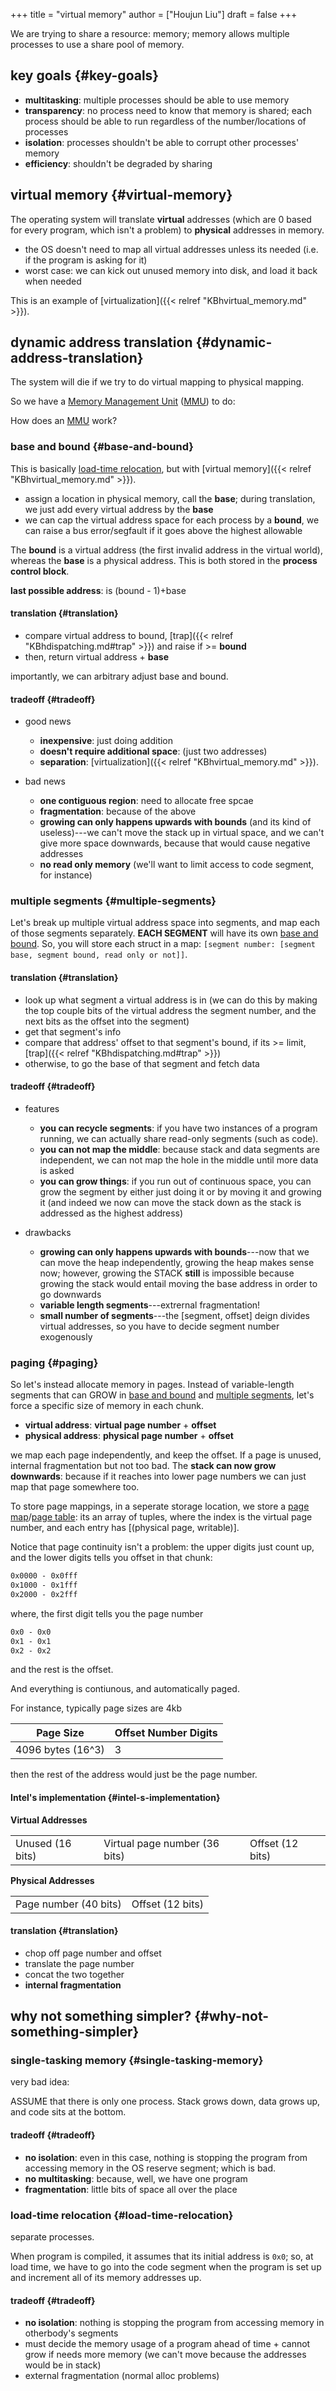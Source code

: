 +++
title = "virtual memory"
author = ["Houjun Liu"]
draft = false
+++

We are trying to share a resource: memory; memory allows multiple processes to use a share pool of memory.


## key goals {#key-goals}

-   **multitasking**: multiple processes should be able to use memory
-   **transparency**: no process need to know that memory is shared; each process should be able to run regardless of the number/locations of processes
-   **isolation**: processes shouldn't be able to corrupt other processes' memory
-   **efficiency**: shouldn't be degraded by sharing


## virtual memory {#virtual-memory}

The operating system will translate **virtual** addresses (which are 0 based for every program, which isn't a problem) to **physical** addresses in memory.

-   the OS doesn't need to map all virtual addresses unless its needed (i.e. if the program is asking for it)
-   worst case: we can kick out unused memory into disk, and load it back when needed

This is an example of [virtualization]({{< relref "KBhvirtual_memory.md" >}}).


## dynamic address translation {#dynamic-address-translation}

The system will die if we try to do virtual mapping to physical mapping.

So we have a [Memory Management Unit](#dynamic-address-translation) ([MMU](#dynamic-address-translation)) to do:

How does an [MMU](#dynamic-address-translation) work?


### base and bound {#base-and-bound}

This is basically [load-time relocation](#load-time-relocation), but with [virtual memory]({{< relref "KBhvirtual_memory.md" >}}).

-   assign a location in physical memory, call the **base**; during translation, we just add every virtual address by the **base**
-   we can cap the virtual address space for each process by a **bound**, we can raise a bus error/segfault if it goes above the highest allowable

The **bound** is a virtual address (the first invalid address in the virtual world), whereas the **base** is a physical address. This is both stored in the **process control block**.

**last possible address**: is (bound - 1)+base


#### translation {#translation}

-   compare virtual address to bound, [trap]({{< relref "KBhdispatching.md#trap" >}}) and raise if &gt;= **bound**
-   then, return virtual address + **base**

importantly, we can arbitrary adjust base and bound.


#### tradeoff {#tradeoff}

<!--list-separator-->

-  good news

    -   **inexpensive**: just doing addition
    -   **doesn't require additional space**: (just two addresses)
    -   **separation**: [virtualization]({{< relref "KBhvirtual_memory.md" >}}).

<!--list-separator-->

-  bad news

    -   **one contiguous region**: need to allocate free spcae
    -   **fragmentation**: because of the above
    -   **growing can only happens upwards with bounds** (and its kind of useless)---we can't move the stack up in virtual space, and we can't give more space downwards, because that would cause negative addresses
    -   **no read only memory** (we'll want to limit access to code segment, for instance)


### multiple segments {#multiple-segments}

Let's break up multiple virtual address space into segments, and map each of those segments separately. **EACH SEGMENT** will have its own [base and bound](#base-and-bound). So, you will store each struct in a map: `[segment number: [segment base, segment bound, read only or not]]`.


#### translation {#translation}

-   look up what segment a virtual address is in (we can do this by making the top couple bits of the virtual address the segment number, and the next bits as the offset into the segment)
-   get that segment's info
-   compare that address' offset to that segment's bound, if its &gt;= limit, [trap]({{< relref "KBhdispatching.md#trap" >}})
-   otherwise, to go the base of that segment and fetch data


#### tradeoff {#tradeoff}

<!--list-separator-->

-  features

    -   **you can recycle segments**: if you have two instances of a program running, we can actually share read-only segments (such as code).
    -   **you can not map the middle**: because stack and data segments are independent, we can not map the hole in the middle until more data is asked
    -   **you can grow things**: if you run out of continuous space, you can grow the segment by either just doing it or by moving it and growing it (and indeed we now can move the stack down as the stack is addressed as the highest address)

<!--list-separator-->

-  drawbacks

    -   **growing can only happens upwards with bounds**---now that we can move the heap independently, growing the heap makes sense now; however, growing the STACK **still** is impossible because growing the stack would entail moving the base address in order to go downwards
    -   **variable length segments**---extrernal fragmentation!
    -   **small number of segments**---the [segment, offset] deign divides virtual addresses, so you have to decide segment number exogenously


### paging {#paging}

So let's instead allocate memory in pages. Instead of variable-length segments that can GROW in [base and bound](#base-and-bound) and [multiple segments](#multiple-segments), let's force a specific size of memory in each chunk.

-   **virtual address**: **virtual page number** + **offset**
-   **physical address**: **physical page number** + **offset**

we map each page independently, and keep the offset. If a page is unused, internal fragmentation but not too bad. The **stack can now grow downwards**: because if it reaches into lower page numbers we can just map that page somewhere too.

To store page mappings, in a seperate storage location, we store a [page map](#paging)/[page table](#paging): its an array of tuples, where the index is the virtual page number, and each entry has [(physical page, writable)].

Notice that page continuity isn't a problem: the upper digits just count up, and the lower digits tells you offset in that chunk:

```asm
0x0000 - 0x0fff
0x1000 - 0x1fff
0x2000 - 0x2fff
```

where, the first digit tells you the page number

```asm
0x0 - 0x0
0x1 - 0x1
0x2 - 0x2
```

and the rest is the offset.

And everything is contiunous, and automatically paged.

For instance, typically page sizes are 4kb

| Page Size         | Offset Number Digits |
|-------------------|----------------------|
| 4096 bytes (16^3) | 3                    |

then the rest of the address would just be the page number.


#### Intel's implementation {#intel-s-implementation}

**Virtual Addresses**

|                  |                               |                  |
|------------------|-------------------------------|------------------|
| Unused (16 bits) | Virtual page number (36 bits) | Offset (12 bits) |

**Physical Addresses**

|                       |                  |
|-----------------------|------------------|
| Page number (40 bits) | Offset (12 bits) |


#### translation {#translation}

-   chop off page number and offset
-   translate the page number
-   concat the two together
-   **internal fragmentation**


## why not something simpler? {#why-not-something-simpler}


### single-tasking memory {#single-tasking-memory}

very bad idea:

ASSUME that there is only one process. Stack grows down, data grows up, and code sits at the bottom.


#### tradeoff {#tradeoff}

-   **no isolation**: even in this case, nothing is stopping the program from accessing memory in the OS reserve segment; which is bad.
-   **no multitasking**: because, well, we have one program
-   **fragmentation**: little bits of space all over the place


### load-time relocation {#load-time-relocation}

separate processes.

When program is compiled, it assumes that its initial address is `0x0`; so, at load time, we have to go into the code segment when the program is set up and increment all of its memory addresses up.


#### tradeoff {#tradeoff}

-   **no isolation**: nothing is stopping the program from accessing memory in otherbody's segments
-   must decide the memory usage of a program ahead of time + cannot grow if needs more memory (we can't move because the addresses would be in stack)
-   external fragmentation (normal alloc problems)
